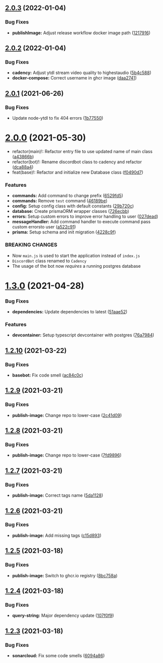 ## [2.0.3](https://github.com/jontze/Cadency/compare/v2.0.2...v2.0.3) (2022-01-04)


### Bug Fixes

* **publishImage:** Adjust release workflow docker image path ([1217916](https://github.com/jontze/Cadency/commit/121791610e16e60dee71896e7e72f44e49818a5b))

## [2.0.2](https://github.com/UsingPython/DiscordBot/compare/v2.0.1...v2.0.2) (2022-01-04)


### Bug Fixes

* **cadency:** Adjust ytdl stream video quality to highestaudio ([5b4c588](https://github.com/UsingPython/DiscordBot/commit/5b4c5881ac8834e0734155c69f0d2d5c1f890c2d))
* **docker-compose:** Correct username in ghcr image ([daa2741](https://github.com/UsingPython/DiscordBot/commit/daa274111f464ca7b1ca05b431526793b1028edf))

## [2.0.1](https://github.com/UsingPython/DiscordBot/compare/v2.0.0...v2.0.1) (2021-06-26)


### Bug Fixes

* Update node-ytdl to fix 404 errors ([1b77550](https://github.com/UsingPython/DiscordBot/commit/1b77550f6bd9c4bc58d42a72999b2c0718efc80e))

# [2.0.0](https://github.com/UsingPython/DiscordBot/compare/v1.3.0...v2.0.0) (2021-05-30)


* refactor(main)!: Refactor entry file to use updated name of main class ([a43866b](https://github.com/UsingPython/DiscordBot/commit/a43866bf452094a0bb681489e0d5534039fb739c))
* refactor(bot)!: Rename discordbot class to cadency and refactor ([dca88a4](https://github.com/UsingPython/DiscordBot/commit/dca88a482e233760fdc438481567b3337ebf04b5))
* feat(base)!: Refactor and initialize new Database class ([f0490d7](https://github.com/UsingPython/DiscordBot/commit/f0490d74d70d1a8753b646714ed3a6a50107899a))


### Features

* **commands:** Add command to change prefix ([6529fd5](https://github.com/UsingPython/DiscordBot/commit/6529fd58122ed037e58843c7a767abe7920189e1))
* **commands:** Remove `test` command ([46189be](https://github.com/UsingPython/DiscordBot/commit/46189be3428783144e762c0d4b18236978c9a7bc))
* **config:** Setup config class with default constants ([29b720c](https://github.com/UsingPython/DiscordBot/commit/29b720ce31cc4893251191b8ed2f83041642457c))
* **database:** Create prismaORM wrapper classes ([726ecbb](https://github.com/UsingPython/DiscordBot/commit/726ecbbe729683e62dc60c4a025377868f880c0b))
* **errors:** Setup custom errors to improve error handling to user ([027dead](https://github.com/UsingPython/DiscordBot/commit/027dead18f6ea8d57f9fecc7520b936ef0442a14))
* **messageHandler:** Add command handler to execute command pass custom errorsto user ([a522c91](https://github.com/UsingPython/DiscordBot/commit/a522c91762b504cb0dbcd69f8e65523583924537))
* **prisma:** Setup schema and init migration ([4228c9f](https://github.com/UsingPython/DiscordBot/commit/4228c9f9ea352743215cd198e7f39b9dc2c4ce1f))


### BREAKING CHANGES

* Now `main.js` is used to start the application instead of `index.js`
* `DiscordBot` class renamed to `Cadency`
* The usage of the bot now *requires* a running postgres database

# [1.3.0](https://github.com/UsingPython/DiscordBot/compare/v1.2.10...v1.3.0) (2021-04-28)


### Bug Fixes

* **dependencies:** Update dependencies to latest ([51aae52](https://github.com/UsingPython/DiscordBot/commit/51aae52e0f3b7ff9bf02a61edbe53cee51e35e34))


### Features

* **devcontainer:** Setup typescript devcontainer with postgres ([76a7984](https://github.com/UsingPython/DiscordBot/commit/76a7984a146c262c2bec980e12e6ad619b6af518))

## [1.2.10](https://github.com/UsingPython/DiscordBot/compare/v1.2.9...v1.2.10) (2021-03-22)


### Bug Fixes

* **basebot:** Fix code smell ([ac84c0c](https://github.com/UsingPython/DiscordBot/commit/ac84c0c398ddd2e8fc4f1212996713621b59a9b7))

## [1.2.9](https://github.com/UsingPython/DiscordBot/compare/v1.2.8...v1.2.9) (2021-03-21)


### Bug Fixes

* **publish-image:** Change repo to lower-case ([2c41d09](https://github.com/UsingPython/DiscordBot/commit/2c41d09d6fdf36bd0738f85b5024f1aa2dee7877))

## [1.2.8](https://github.com/UsingPython/DiscordBot/compare/v1.2.7...v1.2.8) (2021-03-21)


### Bug Fixes

* **publish-image:** Change repo to lower-case ([7fd9896](https://github.com/UsingPython/DiscordBot/commit/7fd98964bb0b96f419e544ce00c89bfeda80cf84))

## [1.2.7](https://github.com/UsingPython/DiscordBot/compare/v1.2.6...v1.2.7) (2021-03-21)


### Bug Fixes

* **publish-image:** Correct tags name ([5da1128](https://github.com/UsingPython/DiscordBot/commit/5da112840431e5502f9cd5593b34d950095e86ef))

## [1.2.6](https://github.com/UsingPython/DiscordBot/compare/v1.2.5...v1.2.6) (2021-03-21)


### Bug Fixes

* **publish-image:** Add missing tags ([c15d893](https://github.com/UsingPython/DiscordBot/commit/c15d8938e6f1344e9c86d85d6c123e9df63eb4ef))

## [1.2.5](https://github.com/UsingPython/DiscordBot/compare/v1.2.4...v1.2.5) (2021-03-18)


### Bug Fixes

* **publish-image:** Switch to ghcr.io registry ([8bc758a](https://github.com/UsingPython/DiscordBot/commit/8bc758a76a972c9a637e206f0ee911008535bb71))

## [1.2.4](https://github.com/UsingPython/DiscordBot/compare/v1.2.3...v1.2.4) (2021-03-18)


### Bug Fixes

* **query-string:** Major dependency update ([107f0f9](https://github.com/UsingPython/DiscordBot/commit/107f0f9687f50e15dfc4ce44b051ea82aab0f171))

## [1.2.3](https://github.com/UsingPython/DiscordBot/compare/v1.2.2...v1.2.3) (2021-03-18)


### Bug Fixes

* **sonarcloud:** Fix some code smells ([6094a86](https://github.com/UsingPython/DiscordBot/commit/6094a86bba5c45f83326fbde465508a15036880c))
